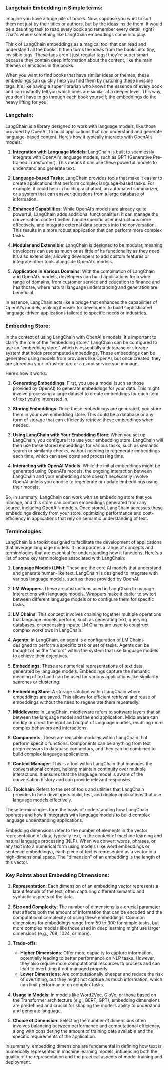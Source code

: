 ### Langchain Embedding in Simple terms:
Imagine you have a huge pile of books. Now, suppose you want to sort them not just by their titles or authors, but by the ideas inside them. It would be a daunting task to read every book and remember every detail, right? That's where something like LangChain embeddings come into play.

Think of LangChain embeddings as a magical tool that can read and understand all the books. It then turns the ideas from the books into tiny, invisible tags. These tags aren't just regular tags; they're super smart because they contain deep information about the content, like the main themes or emotions in the books.

When you want to find books that have similar ideas or themes, these embeddings can quickly help you find them by matching these invisible tags. It's like having a super librarian who knows the essence of every book and can instantly tell you which ones are similar at a deeper level. This way, you don't have to go through each book yourself; the embeddings do the heavy lifting for you!

### Langchain:

LangChain is a library designed to work with language models, like those provided by OpenAI, to build applications that can understand and generate language-based content. Here’s how it typically interacts with OpenAI’s models:

1. **Integration with Language Models**: LangChain is built to seamlessly integrate with OpenAI's language models, such as GPT (Generative Pre-trained Transformer). This means it can use these powerful models to understand and generate text.

2. **Language-based Tasks**: LangChain provides tools that make it easier to create applications that perform complex language-based tasks. For example, it could help in building a chatbot, an automated summarizer, or a system that can answer questions from a large database of information.

3. **Enhanced Capabilities**: While OpenAI’s models are already quite powerful, LangChain adds additional functionalities. It can manage the conversation context better, handle specific user instructions more effectively, and integrate external data sources into the conversation. This results in a more robust application that can perform more complex tasks.

4. **Modular and Extensible**: LangChain is designed to be modular, meaning developers can use as much or as little of its functionality as they need. It’s also extensible, allowing developers to add custom features or integrate other tools alongside OpenAI’s models.

5. **Application in Various Domains**: With the combination of LangChain and OpenAI’s models, developers can build applications for a wide range of domains, from customer service and education to finance and healthcare, where natural language understanding and generation are beneficial.

In essence, LangChain acts like a bridge that enhances the capabilities of OpenAI’s models, making it easier for developers to build sophisticated language-driven applications tailored to specific needs or industries.

### Embedding Store:

In the context of using LangChain with OpenAI's models, it's important to clarify the role of the "embedding store." LangChain can be configured to use an "embedding store," which is essentially a database or storage system that holds precomputed embeddings. These embeddings can be generated using models from providers like OpenAI, but once created, they are stored on your infrastructure or a cloud service you manage.

Here’s how it works:

1. **Generating Embeddings**: First, you use a model (such as those provided by OpenAI) to generate embeddings for your data. This might involve processing a large dataset to create embeddings for each item of text you're interested in.

2. **Storing Embeddings**: Once these embeddings are generated, you store them in your own embedding store. This could be a database or any form of storage that can efficiently retrieve these embeddings when needed.

3. **Using LangChain with Your Embedding Store**: When you set up LangChain, you configure it to use your embedding store. LangChain will then use these stored embeddings for various tasks, such as semantic search or similarity checks, without needing to regenerate embeddings each time, which can save costs and processing time.

4. **Interacting with OpenAI Models**: While the initial embeddings might be generated using OpenAI’s models, the ongoing interaction between LangChain and your embedding store doesn't necessarily involve OpenAI unless you choose to regenerate or update embeddings using their models.

So, in summary, LangChain can work with an embedding store that you manage, and this store can contain embeddings generated from any source, including OpenAI’s models. Once stored, LangChain accesses these embeddings directly from your store, optimizing performance and cost-efficiency in applications that rely on semantic understanding of text.

### Terminologies:

LangChain is a toolkit designed to facilitate the development of applications that leverage language models. It incorporates a range of concepts and terminologies that are essential for understanding how it functions. Here's a list of some key terminologies associated with LangChain:

1. **Language Models (LMs)**: These are the core AI models that understand and generate human-like text. LangChain is designed to integrate with various language models, such as those provided by OpenAI.

2. **LM Wrappers**: These are abstractions used in LangChain to manage interactions with language models. Wrappers make it easier to switch between different language models or to configure them for specific tasks.

3. **LM Chains**: This concept involves chaining together multiple operations that language models perform, such as generating text, querying databases, or processing inputs. LM Chains are used to construct complex workflows in LangChain.

4. **Agents**: In LangChain, an agent is a configuration of LM Chains designed to perform a specific task or set of tasks. Agents can be thought of as the "actors" within the system that use language models to achieve their objectives.

5. **Embeddings**: These are numerical representations of text data generated by language models. Embeddings capture the semantic meaning of text and can be used for various applications like similarity searches or clustering.

6. **Embedding Store**: A storage solution within LangChain where embeddings are saved. This allows for efficient retrieval and reuse of embeddings without the need to regenerate them repeatedly.

7. **Middleware**: In LangChain, middleware refers to software layers that sit between the language model and the end application. Middleware can modify or direct the input and output of language models, enabling more complex behaviors and interactions.

8. **Components**: These are reusable modules within LangChain that perform specific functions. Components can be anything from text preprocessors to database connectors, and they can be combined to build complex language applications.

9. **Context Manager**: This is a tool within LangChain that manages the conversational context, helping maintain continuity over multiple interactions. It ensures that the language model is aware of the conversation history and can provide relevant responses.

10. **Toolchain**: Refers to the set of tools and utilities that LangChain provides to help developers build, test, and deploy applications that use language models effectively.

These terminologies form the basis of understanding how LangChain operates and how it integrates with language models to build complex language understanding applications.

Embedding dimensions refer to the number of elements in the vector representation of data, typically text, in the context of machine learning and natural language processing (NLP). When we convert words, phrases, or any text into a numerical form using models (like word embeddings or sentence embeddings), each piece of text is represented as a vector in a high-dimensional space. The "dimension" of an embedding is the length of this vector.

### Key Points about Embedding Dimensions:

1. **Representation**: Each dimension of an embedding vector represents a latent feature of the text, often capturing different semantic and syntactic aspects of the data. 

2. **Size and Complexity**: The number of dimensions is a crucial parameter that affects both the amount of information that can be encoded and the computational complexity of using these embeddings. Common dimensions for embeddings range from 50 to 300 for simple tasks, but more complex models like those used in deep learning might use larger dimensions (e.g., 768, 1024, or more).

3. **Trade-offs**: 
   - **Higher Dimensions**: Offer more capacity to capture information, potentially leading to better performance on NLP tasks. However, they also require more computational resources to process and can lead to overfitting if not managed properly.
   - **Lower Dimensions**: Are computationally cheaper and reduce the risk of overfitting, but they might not capture as much information, which can limit performance on complex tasks.

4. **Usage in Models**: In models like Word2Vec, GloVe, or those based on the Transformer architecture (e.g., BERT, GPT), embedding dimensions are predefined and crucial for shaping the model’s ability to understand and generate language.

5. **Choice of Dimension**: Selecting the number of dimensions often involves balancing between performance and computational efficiency, along with considering the amount of training data available and the specific requirements of the application.

In summary, embedding dimensions are fundamental in defining how text is numerically represented in machine learning models, influencing both the quality of the representation and the practical aspects of model training and deployment.

